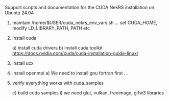 Support scripts and documentation for the CUDA NekRS installation on Ubuntu 24.04

1) maintain /home/$USER/cuda_nekrs_env_vars.sh
... set CUDA_HOME, modify LD_LIBRARY_PATH, PATH etc

2) install cuda

    a) install cuda drivers
    b) install cuda toolkit
    https://docs.nvidia.com/cuda/cuda-installation-guide-linux/

3) install ucx

4) install openmpi
    a) We need to install gnu fortran first
...

5) verify everything works with cuda_samples

    c) build cuda samples
        i) we need glut, vulkan, freeimage, glfw3 libraries